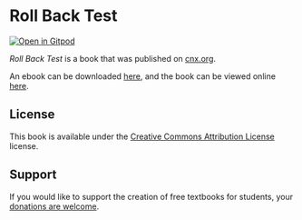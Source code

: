 # Roll Back Test

[![Open in Gitpod](https://gitpod.io/button/open-in-gitpod.svg)](https://gitpod.io/from-referrer/)

_Roll Back Test_ is a book that was published on [cnx.org](https://cnx.org/).

An ebook can be downloaded [here](https://github.com/cnx-user-books/cnxbook-roll-back-test/releases/latest), and the book can be viewed online [here](https://github.com/cnx-user-books/cnxbook-roll-back-test/releases/latest).

## License
This book is available under the [Creative Commons Attribution License](./LICENSE) license.

## Support
If you would like to support the creation of free textbooks for students, your [donations are welcome](https://riceconnect.rice.edu/donation/support-openstax-banner).
